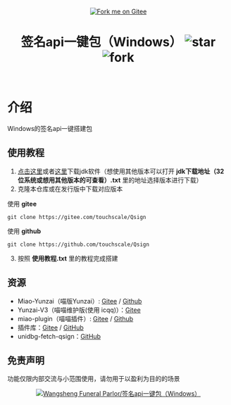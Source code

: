 <div align="center">
<br>
<a href='https://gitee.com/touchscale/Qsign'><img src='https://gitee.com/touchscale/Qsign/widgets/widget_4.svg' alt='Fork me on Gitee'></img></a>
<h1>签名api一键包（Windows）
<img src='https://gitee.com/touchscale/Qsign/badge/star.svg?theme=dark'  alt='star'></img>
<img src='https://gitee.com/touchscale/Qsign/badge/fork.svg?theme=dark'  alt='fork'></img>
</h1>
</br>
</div> 

# 介绍
Windows的签名api一键搭建包

## 使用教程

1. [点击这里](https://share.weiyun.com/4nG2DbIn)或者[这里](https://cowtransfer.com/s/3c4534a336c04b)下载jdk软件（想使用其他版本可以打开 **jdk下载地址（32位系统或想用其他版本的可查看）.txt** 里的地址选择版本进行下载）
2. 克隆本仓库或在发行版中下载对应版本

使用 **gitee** 
```
git clone https://gitee.com/touchscale/Qsign
```
使用 **github** 
```
git clone https://github.com/touchscale/Qsign
```

3. 按照 **使用教程.txt** 里的教程完成搭建

## 资源

* Miao-Yunzai（喵版Yunzai）:  [Gitee](https://gitee.com/yoimiya-kokomi/Miao-Yunzai) / [Github](https://github.com/yoimiya-kokomi/Miao-Yunzai)
* Yunzai-V3（喵喵维护版(使用 icqq)）：[Gitee](https://gitee.com/yoimiya-kokomi/Yunzai-Bot)
* miao-plugin（喵喵插件）: [Gitee](https://gitee.com/yoimiya-kokomi/miao-plugin) / [Github](https://github.com/yoimiya-kokomi/miao-plugin)
* 插件库：[Gitee](https://gitee.com/yhArcadia/Yunzai-Bot-plugins-index) / [GitHub](https://github.com/yhArcadia/Yunzai-Bot-plugins-index)
* unidbg-fetch-qsign：[GitHub](https://github.com/fuqiuluo/unidbg-fetch-qsign)

## 免责声明

功能仅限内部交流与小范围使用，请勿用于以盈利为目的的场景

<div align="center">

[![Wangsheng Funeral Parlor/签名api一键包（Windows）](https://gitee.com/touchscale/Qsign/widgets/widget_card.svg?colors=4183c4,ffffff,ffffff,e3e9ed,666666,9b9b9b)](https://gitee.com/touchscale/Qsign)
</div>
